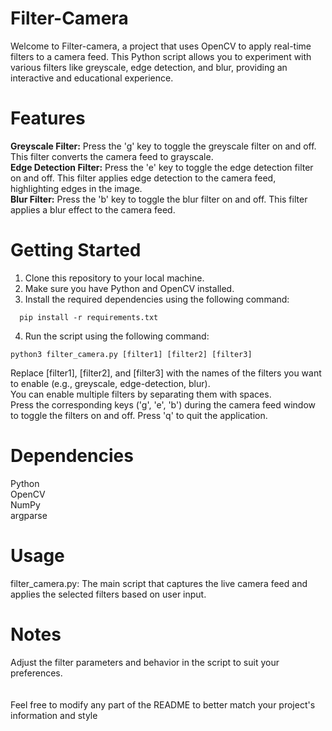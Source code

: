 # Filter-Camera

Welcome to Filter-camera, a project that uses OpenCV to apply real-time filters to a camera feed. This Python script allows you to experiment with various filters like greyscale, edge detection, and blur, providing an interactive and educational experience.

# Features
**Greyscale Filter:** Press the 'g' key to toggle the greyscale filter on and off. This filter converts the camera feed to grayscale. <br />
**Edge Detection Filter:** Press the 'e' key to toggle the edge detection filter on and off. This filter applies edge detection to the camera feed, highlighting edges in the image. <br />
**Blur Filter:** Press the 'b' key to toggle the blur filter on and off. This filter applies a blur effect to the camera feed.
# Getting Started

1. Clone this repository to your local machine.
2. Make sure you have Python and OpenCV installed.
3. Install the required dependencies using the following command:
```
  pip install -r requirements.txt
```
4. Run the script using the following command:
```
python3 filter_camera.py [filter1] [filter2] [filter3]
```
Replace [filter1], [filter2], and [filter3] with the names of the filters you want to enable (e.g., greyscale, edge-detection, blur). <br /> You can enable multiple filters by separating them with spaces. <br />
Press the corresponding keys ('g', 'e', 'b') during the camera feed window to toggle the filters on and off. Press 'q' to quit the application.
# Dependencies
Python <br />
OpenCV <br />
NumPy  <br />
argparse

# Usage
filter_camera.py: The main script that captures the live camera feed and applies the selected filters based on user input.

# Notes
Adjust the filter parameters and behavior in the script to suit your preferences. <br /> <br /> <br />
Feel free to modify any part of the README to better match your project's information and style
